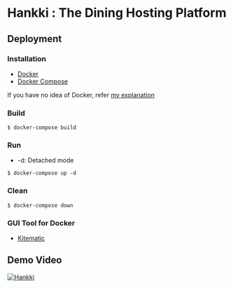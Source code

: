 # Hankki : The Dining Hosting Platform

## Deployment
### Installation
* [Docker](https://www.docker.com/community-edition)
* [Docker Compose](https://docs.docker.com/compose/)

If you have no idea of Docker, refer [my explanation](./docker_basic/docker1.md)

### Build
``` shell
$ docker-compose build
```

### Run
* -d: Detached mode

``` shell
$ docker-compose up -d
```

### Clean
``` shell
$ docker-compose down
```

### GUI Tool for Docker
* [Kitematic](https://kitematic.com/)

## Demo Video
[![Hankki](http://img.youtube.com/vi/rt5MzIzjllU/0.jpg)](https://youtu.be/rt5MzIzjllU)
